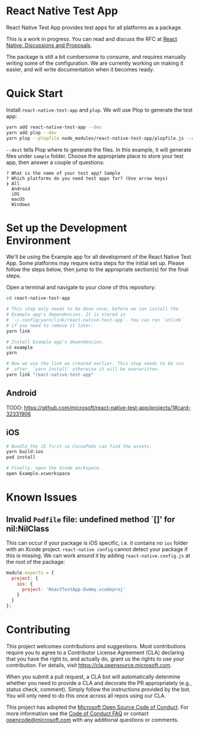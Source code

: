 # React Native Test App

React Native Test App provides test apps for all platforms as a package.

This is a work in progress. You can read and discuss the RFC at
[React Native: Discussions and Proposals](https://github.com/react-native-community/discussions-and-proposals/pull/204).

The package is still a bit cumbersome to consume, and requires manually writing
some of the configuration. We are currently working on making it easier, and
will write documentation when it becomes ready.

# Quick Start

Install `react-native-test-app` and `plop`. We will use Plop to generate the
test app:

```bash
yarn add react-native-test-app --dev
yarn add plop --dev
yarn plop --plopfile node_modules/react-native-test-app/plopfile.js --dest sample
```

`--dest` tells Plop where to generate the files. In this example, it will
generate files under `sample` folder. Choose the appropriate place to store your
test app, then answer a couple of questions:

```console
? What is the name of your test app? Sample
? Which platforms do you need test apps for? (Use arrow keys)
❯ All
  Android
  iOS
  macOS
  Windows
```

# Set up the Development Environment

We'll be using the Example app for all development of the React Native Test App.
Some platforms may require extra steps for the initial set up. Please follow the
steps below, then jump to the appropriate section(s) for the final steps.

Open a terminal and navigate to your clone of this repository:

```bash
cd react-native-test-app

# This step only needs to be done once, before we can install the
# Example app's dependencies. It is stored in
# `~/.config/yarn/link/react-native-test-app`. You can run `unlink`
# if you need to remove it later.
yarn link

# Install Example app's dependencies.
cd example
yarn

# Now we use the link we created earlier. This step needs to be run
# _after_ `yarn install` otherwise it will be overwritten.
yarn link "react-native-test-app"
```

## Android

TODO: https://github.com/microsoft/react-native-test-app/projects/1#card-32331906

## iOS

```bash
# Bundle the JS first so CocoaPods can find the assets.
yarn build:ios
pod install

# Finally, open the Xcode workspace.
open Example.xcworkspace
```

# Known Issues

## Invalid `Podfile` file: undefined method `[]' for nil:NilClass

This can occur if your package is iOS specific, i.e. it contains no `ios` folder
with an Xcode project. `react-native config` cannot detect your package if this
is missing. We can work around it by adding `react-native.config.js` at the root
of the package:

```js
module.exports = {
  project: {
    ios: {
      project: 'ReactTestApp-Dummy.xcodeproj'
    }
  }
};
```

# Contributing

This project welcomes contributions and suggestions. Most contributions require
you to agree to a Contributor License Agreement (CLA) declaring that you have
the right to, and actually do, grant us the rights to use your contribution. For
details, visit https://cla.opensource.microsoft.com.

When you submit a pull request, a CLA bot will automatically determine whether
you need to provide a CLA and decorate the PR appropriately (e.g., status check,
comment). Simply follow the instructions provided by the bot. You will only need
to do this once across all repos using our CLA.

This project has adopted the
[Microsoft Open Source Code of Conduct](https://opensource.microsoft.com/codeofconduct/).
For more information see the
[Code of Conduct FAQ](https://opensource.microsoft.com/codeofconduct/faq/) or
contact [opencode@microsoft.com](mailto:opencode@microsoft.com) with any
additional questions or comments.
